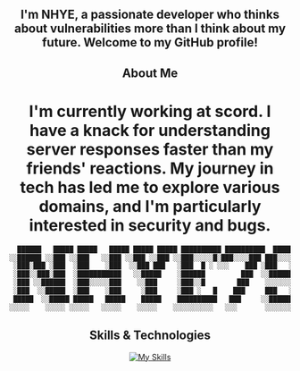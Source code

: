 <h2 align="center">I'm NHYE, a passionate developer who thinks about vulnerabilities more than I think about my future. Welcome to my GitHub profile!</h1>
<div align="center">


## About Me

# I'm currently working at **scord**. I have a knack for understanding server responses faster than my friends' reactions. My journey in tech has led me to explore various domains, and I'm particularly interested in security and bugs.

```bash
  ██████   █████ █████   █████ █████ █████ ██████████ ██████████  ████████ 
░░██████ ░░███ ░░███   ░░███ ░░███ ░░███ ░░███░░░░░█░███░░░░███ ███░░░░███
 ░███░███ ░███  ░███    ░███  ░░███ ███   ░███  █ ░ ░░░    ███ ░███   ░███
 ░███░░███░███  ░███████████   ░░█████    ░██████         ███  ░░█████████
 ░███ ░░██████  ░███░░░░░███    ░░███     ░███░░█        ███    ░░░░░░░███
 ░███  ░░█████  ░███    ░███     ░███     ░███ ░   █    ███     ███   ░███
 █████  ░░█████ █████   █████    █████    ██████████   ███     ░░████████ 
░░░░░    ░░░░░ ░░░░░   ░░░░░    ░░░░░    ░░░░░░░░░░   ░░░       ░░░░░░░░

```

## Skills & Technologies

[![My Skills](https://skillicons.dev/icons?i=go,py,js,linux,mysql,git,github&perline=8)](https://skillicons.dev)


